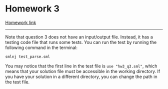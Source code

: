 # Homework 3

[Homework link](https://docs.google.com/document/d/14rkTShnErNoh0DLebtplGDpJK5Frzv0InnWHr2vlfJY/edit?usp=sharing)

---

Note that question 3 does not have an input/output file. Instead, it has a testing code file that runs some tests.
You can run the test by running the following command in the terminal:

```
smlnj test_parse.sml
```

You may notice that the first line in the test file is `use "hw3_q3.sml"`, which means that your solution file must be accessible in the working directory. If you have your solution in a different directory, you can change the path in the test file.